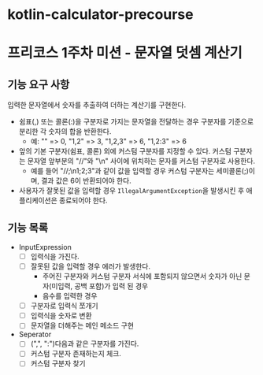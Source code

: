 # kotlin-calculator-precourse
# 프리코스 1주차 미션 - 문자열 덧셈 계산기

## 기능 요구 사항
입력한 문자열에서 숫자를 추출하여 더하는 계산기를 구현한다.

- 쉼표(,) 또는 콜론(:)을 구분자로 가지는 문자열을 전달하는 경우 구분자를 기준으로 분리한 각 숫자의 합을 반환한다.
  - 예: "" => 0, "1,2" => 3, "1,2,3" => 6, "1,2:3" => 6
- 앞의 기본 구분자(쉼표, 콜론) 외에 커스텀 구분자를 지정할 수 있다. 커스텀 구분자는 문자열 앞부분의 "//"와 "\n" 사이에 위치하는 문자를 커스텀 구분자로 사용한다.
  - 예를 들어 "//;\n1;2;3"과 같이 값을 입력할 경우 커스텀 구분자는 세미콜론(;)이며, 결과 값은 6이 반환되어야 한다.
- 사용자가 잘못된 값을 입력할 경우 `IllegalArgumentException`을 발생시킨 후 애플리케이션은 종료되어야 한다.

## 기능 목록
- InputExpression
  - [ ] 입력식을 가진다.
  - [ ] 잘못된 값을 입력할 경우 에러가 발생한다.
    - 주어진 구분자와 커스텀 구분자 서식에 포함되지 않으면서 숫자가 아닌 문자(미입력, 공백 포함)가 입력 된 경우
    - 음수를 입력한 경우
  - [ ] 구분자로 입력식 쪼개기
  - [ ] 입력식을 숫자로 변환
  - [ ] 문자열을 더해주는 메인 메소드 구현
- Seperator
  - [ ] (",", ":")다음과 같은 구분자를 가진다.
  - [ ] 커스텀 구분자 존재하는지 체크.
  - [ ] 커스텀 구분자 찾기